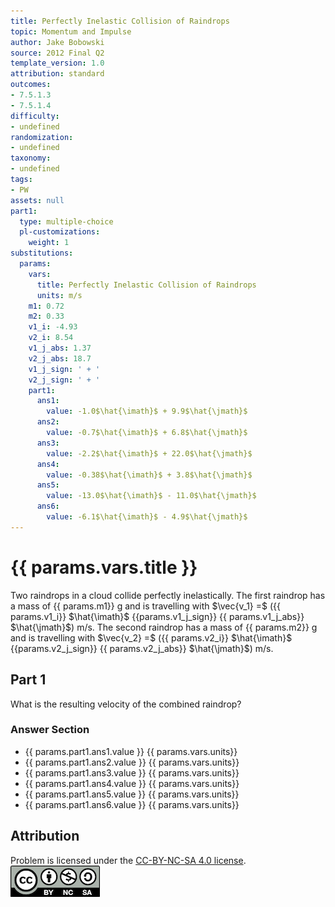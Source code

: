 ```yaml
---
title: Perfectly Inelastic Collision of Raindrops
topic: Momentum and Impulse
author: Jake Bobowski
source: 2012 Final Q2
template_version: 1.0
attribution: standard
outcomes:
- 7.5.1.3
- 7.5.1.4
difficulty:
- undefined
randomization:
- undefined
taxonomy:
- undefined
tags:
- PW
assets: null
part1:
  type: multiple-choice
  pl-customizations:
    weight: 1
substitutions:
  params:
    vars:
      title: Perfectly Inelastic Collision of Raindrops
      units: m/s
    m1: 0.72
    m2: 0.33
    v1_i: -4.93
    v2_i: 8.54
    v1_j_abs: 1.37
    v2_j_abs: 18.7
    v1_j_sign: ' + '
    v2_j_sign: ' + '
    part1:
      ans1:
        value: -1.0$\hat{\imath}$ + 9.9$\hat{\jmath}$
      ans2:
        value: -0.7$\hat{\imath}$ + 6.8$\hat{\jmath}$
      ans3:
        value: -2.2$\hat{\imath}$ + 22.0$\hat{\jmath}$
      ans4:
        value: -0.38$\hat{\imath}$ + 3.8$\hat{\jmath}$
      ans5:
        value: -13.0$\hat{\imath}$ - 11.0$\hat{\jmath}$
      ans6:
        value: -6.1$\hat{\imath}$ - 4.9$\hat{\jmath}$
---
```

# {{ params.vars.title }}
Two raindrops in a cloud collide perfectly inelastically. The first raindrop has a mass of {{ params.m1}} g and is travelling with $\vec{v_1} =$ ({{ params.v1_i}} $\hat{\imath}$ {{params.v1_j_sign}} {{ params.v1_j_abs}} $\hat{\jmath}$) m/s.
The second raindrop has a mass of {{ params.m2}} g and is travelling with $\vec{v_2} =$ ({{ params.v2_i}} $\hat{\imath}$ {{params.v2_j_sign}} {{ params.v2_j_abs}} $\hat{\jmath}$) m/s.

## Part 1

What is the resulting velocity of the combined raindrop?

### Answer Section

- {{ params.part1.ans1.value }} {{ params.vars.units}}
- {{ params.part1.ans2.value }} {{ params.vars.units}}
- {{ params.part1.ans3.value }} {{ params.vars.units}}
- {{ params.part1.ans4.value }} {{ params.vars.units}}
- {{ params.part1.ans5.value }} {{ params.vars.units}}
- {{ params.part1.ans6.value }} {{ params.vars.units}}

## Attribution

Problem is licensed under the [CC-BY-NC-SA 4.0 license](https://creativecommons.org/licenses/by-nc-sa/4.0/).<br> ![The Creative Commons 4.0 license requiring attribution-BY, non-commercial-NC, and share-alike-SA license.](https://raw.githubusercontent.com/firasm/bits/master/by-nc-sa.png)